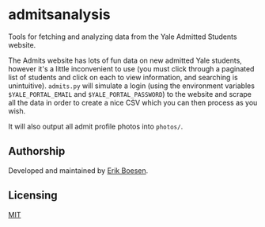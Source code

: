 # admitsanalysis
Tools for fetching and analyzing data from the Yale Admitted Students website.

The Admits website has lots of fun data on new admitted Yale students, however it's a little inconvenient to use (you must click through a paginated list of students and click on each to view information, and searching is unintuitive). `admits.py` will simulate a login (using the environment variables `$YALE_PORTAL_EMAIL` and `$YALE_PORTAL_PASSWORD`) to the website and scrape all the data in order to create a nice CSV which you can then process as you wish.

It will also output all admit profile photos into `photos/`.

## Authorship
Developed and maintained by [Erik Boesen](https://erikboesen.com).
## Licensing
[MIT](LICENSE)
